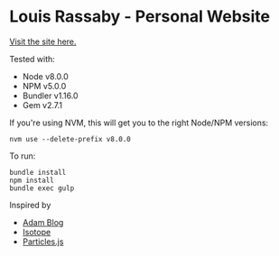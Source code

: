 # Louis Rassaby - Personal Website

[Visit the site here.](http://rassaby.com/)

Tested with:
- Node v8.0.0
- NPM v5.0.0
- Bundler v1.16.0
- Gem v2.7.1

If you're using NVM, this will get you to the right Node/NPM versions:
```$bash
nvm use --delete-prefix v8.0.0
```

To run:
```$bash
bundle install
npm install
bundle exec gulp
```

Inspired by
- [Adam Blog](https://github.com/artemsheludko/adam-blog)
- [Isotope](https://isotope.metafizzy.co/)
- [Particles.js](http://vincentgarreau.com/particles.js/)
